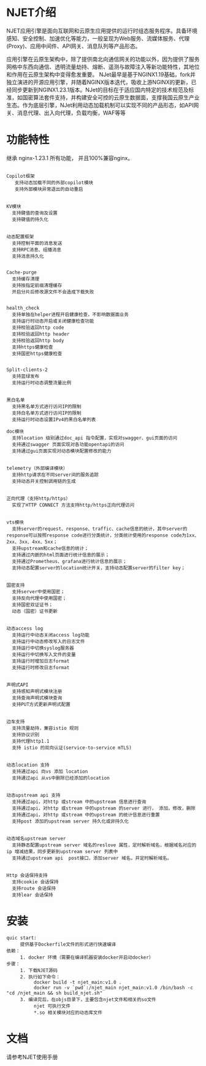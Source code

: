NJET介绍
============
NJET应用引擎是面向互联网和云原生应用提供的运行时组态服务程序。具备环境感知、安全控制、加速优化等能力，一般呈现为Web服务、流媒体服务、代理(Proxy)、应用中间件、API网关、消息队列等产品形态。
 
应用引擎在云原生架构中，除了提供南北向通信网关的功能以外，因为提供了服务网格中东西向通信、透明流量劫持、熔断、遥测与故障注入等新功能特性，其地位和作用在云原生架构中变得愈发重要。
NJet最早是基于NGINX1.19基础，fork并独立演进的开源应用引擎，并随着NGINX版本迭代，吸收上游NGINX的更新，已经同步更新到NGINX1.23.1版本。NJet的目标在于适应国内特定的技术规范及标准，如国密算法套件支持，并构建安全可控的云原生数据面，支撑我国云原生产业生态。作为底层引擎，NJet利用动态加载机制可以实现不同的产品形态，如API网关、消息代理、出入向代理，负载均衡，WAF等等


功能特性
========
继承 nginx-1.23.1 所有功能， 并且100%兼容nginx。
```

Copilot框架
   支持动态加载不同的外部copilot模块
   支持外部模块异常退出的自动重启


KV模块
  支持键值的查询及设置
  支持键值的持久化


动态配置框架
  支持控制平面的消息发送
  支持RPC消息、组播消息
  支持消息持久化


Cache-purge
  支持缓存清理
  支持按指定前缀清理缓存
  开启分片后修改源文件不会造成下载失败


health_check
  支持单独在helper进程开启健康检查，不影响数据面业务
  支持运行时动态开启或关闭健康检查功能
  支持校验返回http code
  支持校验返回http header
  支持校验返回http body
  支持https健康检查
  支持国密https健康检查


Split-clients-2
  支持蓝绿发布
  支持运行时动态调整流量比例


黑白名单
  支持黑名单方式进行访问IP的限制
  支持白名单方式进行访问IP的限制
  支持运行时动态设置IPv4的黑白名单列表 

doc模块
  支持location 级别通过doc_api 指令配置，实现对swagger、gui页面的访问
  支持通过swagger 页面实现对各功能opentapi的访问
  支持通过gui页面实现对动态模块配置修改的能力


telemetry（外部编译模块）
  支持http请求在不同server间的服务追踪
  支持动态开关控制调用链的生成


正向代理（支持http/https）
  实现了HTTP CONNECT 方法支持http/https正向代理访问


vts模块
  支持server的request、response、traffic、cache信息的统计，其中server的response可以按照response code进行分类统计，分类统计使用的response code为1xx、2xx、3xx、4xx、5xx；
  支持upstream和cache信息的统计；
  支持通过内嵌的html页面进行统计信息的展示；
  支持通过Prometheus、grafana进行统计信息的展示；
  支持动态配置server的location统计开关，支持动态配置server的filter key；


国密支持
  支持server中使用国密；
  支持反向代理中使用国密；
  支持国密双证证书；
  动态（国密）证书更新


动态access log
  支持运行中动态关闭access log功能
  支持运行中动态修改写入的日志文件
  支持运行中切换syslog服务器
  支持运行中切换写入文件的变量
  支持运行时增加日志format
  支持运行时修改日志format


声明式API
  支持感知声明式模块注册
  支持查询声明式模块查询
  支持PUT方式更新声明式配置


边车支持
  支持流量劫持，兼容istio 规则
  支持协议识别
  支持代理http1.1
  支持 istio 的双向认证(service-to-service mTLS)


动态location 支持
  支持通过api 向vs 添加 location
  支持通过api 从vs中删除已经添加的location


动态upstream api 支持
  支持通过api，对http 或stream 中的upstream 信息进行查询
  支持通过api，对http 或stream 中的upstream 的server 进行， 添加，修改，删除
  支持通过api，对http 或stream 中的upstream 的统计信息进行重置
  支持post 添加的upstream server 持久化或非持久化 


动态域名upstream server
  支持静态配置upstream server 域名的reslove 属性，定时解析域名，根据域名对应的ip 增减结果，同步更新到upstream server 列表中
  支持通过upstream api  post接口，添加server 域名，并定时解析域名。


Http 会话保持支持
  支持cookie 会话保持
  支持route 会话保持
  支持lear 会话保持  

```


安装
============
```
quic start:
     提供基于Dockerfile文件的形式进行快速编译
依赖：
     1. docker 环境（需要在编译机器安装docker并启动docker）
步骤：    
     1. 下载NJET源码
     2. 执行如下命令：
          docker build -t njet_main:v1.0 .
          docker run -v `pwd`:/njet_main njet_main:v1.0 /bin/bash -c "cd /njet_main && sh build_njet.sh"
     3. 编译完后，在objs目录下，主要包含njet文件和相关的so文件
          njet 可执行文件
          *.so 相关模块对应的动态库文件

```

文档
=============
请参考NJET使用手册
